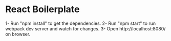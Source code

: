 # React Boilerplate

1- Run "npm install" to get the dependencies.
2- Run "npm start" to run webpack dev server and watch for changes.
3- Open http://localhost:8080/ on browser.